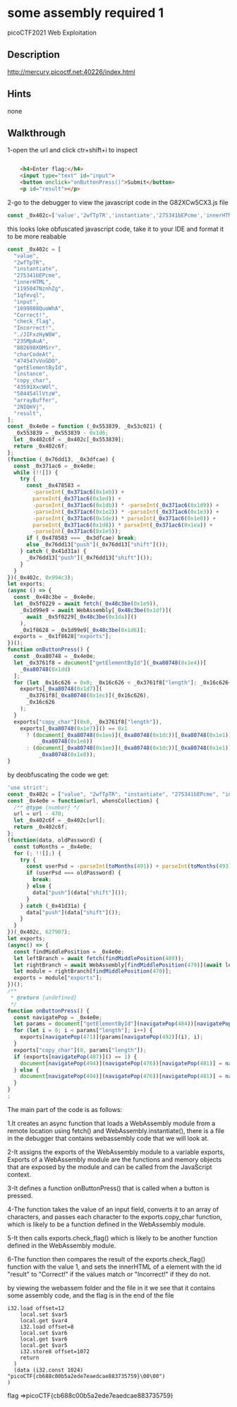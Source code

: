 # some assembly required 1
picoCTF2021 Web Exploitation
## Description
http://mercury.picoctf.net:40226/index.html
## Hints
none
## Walkthrough
1-open the url and click ctr+shift+i to inspect
```html

	<h4>Enter flag:</h4>
	<input type="text" id="input">
	<button onclick="onButtonPress()">Submit</button>
	<p id="result"></p>
```
2-go to the debugger to view the javascript code in the G82XCw5CX3.js file
```javascript
const _0x402c=['value','2wfTpTR','instantiate','275341bEPcme','innerHTML','1195047NznhZg','1qfevql','input','1699808QuoWhA','Correct!','check_flag','Incorrect!','./JIFxzHyW8W','23SMpAuA','802698XOMSrr','charCodeAt','474547vVoGDO','getElementById','instance','copy_char','43591XxcWUl','504454llVtzW','arrayBuffer','2NIQmVj','result'];const _0x4e0e=function(_0x553839,_0x53c021){_0x553839=_0x553839-0x1d6;let _0x402c6f=_0x402c[_0x553839];return _0x402c6f;};(function(_0x76dd13,_0x3dfcae){const _0x371ac6=_0x4e0e;while(!![]){try{const _0x478583=-parseInt(_0x371ac6(0x1eb))+parseInt(_0x371ac6(0x1ed))+-parseInt(_0x371ac6(0x1db))*-parseInt(_0x371ac6(0x1d9))+-parseInt(_0x371ac6(0x1e2))*-parseInt(_0x371ac6(0x1e3))+-parseInt(_0x371ac6(0x1de))*parseInt(_0x371ac6(0x1e0))+parseInt(_0x371ac6(0x1d8))*parseInt(_0x371ac6(0x1ea))+-parseInt(_0x371ac6(0x1e5));if(_0x478583===_0x3dfcae)break;else _0x76dd13['push'](_0x76dd13['shift']());}catch(_0x41d31a){_0x76dd13['push'](_0x76dd13['shift']());}}}(_0x402c,0x994c3));let exports;(async()=>{const _0x48c3be=_0x4e0e;let _0x5f0229=await fetch(_0x48c3be(0x1e9)),_0x1d99e9=await WebAssembly[_0x48c3be(0x1df)](await _0x5f0229[_0x48c3be(0x1da)]()),_0x1f8628=_0x1d99e9[_0x48c3be(0x1d6)];exports=_0x1f8628['exports'];})();function onButtonPress(){const _0xa80748=_0x4e0e;let _0x3761f8=document['getElementById'](_0xa80748(0x1e4))[_0xa80748(0x1dd)];for(let _0x16c626=0x0;_0x16c626<_0x3761f8['length'];_0x16c626++){exports[_0xa80748(0x1d7)](_0x3761f8[_0xa80748(0x1ec)](_0x16c626),_0x16c626);}exports['copy_char'](0x0,_0x3761f8['length']),exports[_0xa80748(0x1e7)]()==0x1?document[_0xa80748(0x1ee)](_0xa80748(0x1dc))[_0xa80748(0x1e1)]=_0xa80748(0x1e6):document[_0xa80748(0x1ee)](_0xa80748(0x1dc))[_0xa80748(0x1e1)]=_0xa80748(0x1e8);}
```
this looks loke obfuscated javascript code, take it to your IDE and format it to be more reabable
```javascript
const _0x402c = [
  "value",
  "2wfTpTR",
  "instantiate",
  "275341bEPcme",
  "innerHTML",
  "1195047NznhZg",
  "1qfevql",
  "input",
  "1699808QuoWhA",
  "Correct!",
  "check_flag",
  "Incorrect!",
  "./JIFxzHyW8W",
  "23SMpAuA",
  "802698XOMSrr",
  "charCodeAt",
  "474547vVoGDO",
  "getElementById",
  "instance",
  "copy_char",
  "43591XxcWUl",
  "504454llVtzW",
  "arrayBuffer",
  "2NIQmVj",
  "result",
];
const _0x4e0e = function (_0x553839, _0x53c021) {
  _0x553839 = _0x553839 - 0x1d6;
  let _0x402c6f = _0x402c[_0x553839];
  return _0x402c6f;
};
(function (_0x76dd13, _0x3dfcae) {
  const _0x371ac6 = _0x4e0e;
  while (!![]) {
    try {
      const _0x478583 =
        -parseInt(_0x371ac6(0x1eb)) +
        parseInt(_0x371ac6(0x1ed)) +
        -parseInt(_0x371ac6(0x1db)) * -parseInt(_0x371ac6(0x1d9)) +
        -parseInt(_0x371ac6(0x1e2)) * -parseInt(_0x371ac6(0x1e3)) +
        -parseInt(_0x371ac6(0x1de)) * parseInt(_0x371ac6(0x1e0)) +
        parseInt(_0x371ac6(0x1d8)) * parseInt(_0x371ac6(0x1ea)) +
        -parseInt(_0x371ac6(0x1e5));
      if (_0x478583 === _0x3dfcae) break;
      else _0x76dd13["push"](_0x76dd13["shift"]());
    } catch (_0x41d31a) {
      _0x76dd13["push"](_0x76dd13["shift"]());
    }
  }
})(_0x402c, 0x994c3);
let exports;
(async () => {
  const _0x48c3be = _0x4e0e;
  let _0x5f0229 = await fetch(_0x48c3be(0x1e9)),
    _0x1d99e9 = await WebAssembly[_0x48c3be(0x1df)](
      await _0x5f0229[_0x48c3be(0x1da)]()
    ),
    _0x1f8628 = _0x1d99e9[_0x48c3be(0x1d6)];
  exports = _0x1f8628["exports"];
})();
function onButtonPress() {
  const _0xa80748 = _0x4e0e;
  let _0x3761f8 = document["getElementById"](_0xa80748(0x1e4))[
    _0xa80748(0x1dd)
  ];
  for (let _0x16c626 = 0x0; _0x16c626 < _0x3761f8["length"]; _0x16c626++) {
    exports[_0xa80748(0x1d7)](
      _0x3761f8[_0xa80748(0x1ec)](_0x16c626),
      _0x16c626
    );
  }
  exports["copy_char"](0x0, _0x3761f8["length"]),
    exports[_0xa80748(0x1e7)]() == 0x1
      ? (document[_0xa80748(0x1ee)](_0xa80748(0x1dc))[_0xa80748(0x1e1)] =
          _0xa80748(0x1e6))
      : (document[_0xa80748(0x1ee)](_0xa80748(0x1dc))[_0xa80748(0x1e1)] =
          _0xa80748(0x1e8));
}
```
by deobfuscating the code we get:
```javascript
'use strict';
const _0x402c = ["value", "2wfTpTR", "instantiate", "275341bEPcme", "innerHTML", "1195047NznhZg", "1qfevql", "input", "1699808QuoWhA", "Correct!", "check_flag", "Incorrect!", "./JIFxzHyW8W", "23SMpAuA", "802698XOMSrr", "charCodeAt", "474547vVoGDO", "getElementById", "instance", "copy_char", "43591XxcWUl", "504454llVtzW", "arrayBuffer", "2NIQmVj", "result"];
const _0x4e0e = function(url, whensCollection) {
  /** @type {number} */
  url = url - 470;
  let _0x402c6f = _0x402c[url];
  return _0x402c6f;
};
(function(data, oldPassword) {
  const toMonths = _0x4e0e;
  for (; !![];) {
    try {
      const userPsd = -parseInt(toMonths(491)) + parseInt(toMonths(493)) + -parseInt(toMonths(475)) * -parseInt(toMonths(473)) + -parseInt(toMonths(482)) * -parseInt(toMonths(483)) + -parseInt(toMonths(478)) * parseInt(toMonths(480)) + parseInt(toMonths(472)) * parseInt(toMonths(490)) + -parseInt(toMonths(485));
      if (userPsd === oldPassword) {
        break;
      } else {
        data["push"](data["shift"]());
      }
    } catch (_0x41d31a) {
      data["push"](data["shift"]());
    }
  }
})(_0x402c, 627907);
let exports;
(async() => {
  const findMiddlePosition = _0x4e0e;
  let leftBranch = await fetch(findMiddlePosition(489));
  let rightBranch = await WebAssembly[findMiddlePosition(479)](await leftBranch[findMiddlePosition(474)]());
  let module = rightBranch[findMiddlePosition(470)];
  exports = module["exports"];
})();
/**
 * @return {undefined}
 */
function onButtonPress() {
  const navigatePop = _0x4e0e;
  let params = document["getElementById"](navigatePop(484))[navigatePop(477)];
  for (let i = 0; i < params["length"]; i++) {
    exports[navigatePop(471)](params[navigatePop(492)](i), i);
  }
  exports["copy_char"](0, params["length"]);
  if (exports[navigatePop(487)]() == 1) {
    document[navigatePop(494)](navigatePop(476))[navigatePop(481)] = navigatePop(486);
  } else {
    document[navigatePop(494)](navigatePop(476))[navigatePop(481)] = navigatePop(488);
  }
}
;
```
The main part of the code is as follows:

1.It creates an async function that loads a WebAssembly module from a remote location using fetch() and WebAssembly.instantiate(), there is a file in the debugger that contains webassembly code that we will look at.

2-It assigns the exports of the WebAssembly module to a variable exports, Exports of a WebAssembly module are the functions and memory objects that are exposed by the module and can be called from the JavaScript context. 

3-It defines a function onButtonPress() that is called when a button is pressed.

4-The function takes the value of an input field, converts it to an array of characters, and passes each character to the exports.copy_char function, which is likely to be a function defined in the WebAssembly module.

5-It then calls exports.check_flag() which is likely to be another function defined in the WebAssembly module.

6-The function then compares the result of the exports.check_flag() function with the value 1, and sets the innerHTML of a element with the id "result" to "Correct!" if the values match or "Incorrect!" if they do not.

by viewing the webassem folder and the file in it we see that it contains some assembly code, and the flag is in the end of the file
```assembly
i32.load offset=12
    local.set $var5
    local.get $var4
    i32.load offset=8
    local.set $var6
    local.get $var6
    local.get $var5
    i32.store8 offset=1072
    return
  )
  (data (i32.const 1024) "picoCTF{cb688c00b5a2ede7eaedcae883735759}\00\00")
)
```

flag =>picoCTF{cb688c00b5a2ede7eaedcae883735759}

